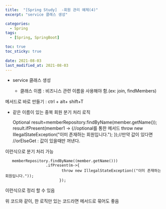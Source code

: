 ```yaml
---
title:  "[Spring Study]  -회원 관리 예제(4)"
excerpt: "service 클래스 생성"

categories:
  - Spring
tags:
  - [Spring, SpringBoot]

toc: true
toc_sticky: true
 
date: 2021-08-03
last_modified_at: 2021-08-03
---
```


- service 클래스 생성
  
  - 클래스 이름 : 비즈니스 관련 이름을 사용해야 함.(ex: join, findMembers)
  
    

메서드로 바로 만들기 : ctrl + alt+ shift+T

- 같은 이름이 있는 중복 회원 분기 처리 로직

    Optional<Member> result=memberRepository.findByName(member.getName());
    result.ifPresent(member1 -> {//optional를 통한 메서드
                throw new IllegalStateException("이미 존재하는 회원입니다.");
            });//만약 값이 있다면
            //orElseGet : 값이 있을때만 꺼낸다.
           

이런식으로 분기 처리 가능

       memberRepository.findByName((member.getName()))
                      .ifPresent(m->{
                             throw new IllegalStateException(("이미 존재하는 회원입니다."));
                            });

이런식으로 정리 할 수 있음

위 코드와 같이, 한 로직만 있는 코드라면 메서드로 묶어도 좋음

​    
